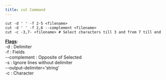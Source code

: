 ```yaml
---
title: cut Command
---
```


````shell
cut -d ' ' -f 2-5 <filename>
cut -d ' ' -f 2,6 --complement <filename>
cut -c -3,7- <filename> # Select characters till 3 and from 7 till end
````

**<u>Flags</u>**:  
-d : Delimiter  
-f : Fields  
--complement : Opposite of Selected  
-s : Ignore lines without delimiter  
--output-delimiter='string'  
-c : Character